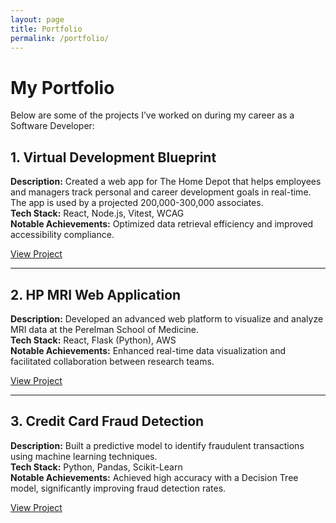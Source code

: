 ```yaml
---
layout: page
title: Portfolio
permalink: /portfolio/
---
```


# My Portfolio

Below are some of the projects I’ve worked on during my career as a Software Developer:

## 1. Virtual Development Blueprint
**Description:** Created a web app for The Home Depot that helps employees and managers track personal and career development goals in real-time. The app is used by a projected 200,000-300,000 associates.  
**Tech Stack:** React, Node.js, Vitest, WCAG  
**Notable Achievements:** Optimized data retrieval efficiency and improved accessibility compliance.

[View Project](https://github.com/yoonbenjamin)

---

## 2. HP MRI Web Application
**Description:** Developed an advanced web platform to visualize and analyze MRI data at the Perelman School of Medicine.  
**Tech Stack:** React, Flask (Python), AWS  
**Notable Achievements:** Enhanced real-time data visualization and facilitated collaboration between research teams.

[View Project](https://github.com/yoonbenjamin/hp-mri-web-application-yoonbenjamin)

---

## 3. Credit Card Fraud Detection
**Description:** Built a predictive model to identify fraudulent transactions using machine learning techniques.  
**Tech Stack:** Python, Pandas, Scikit-Learn  
**Notable Achievements:** Achieved high accuracy with a Decision Tree model, significantly improving fraud detection rates.

[View Project](https://github.com/yoonbenjamin/credit-card-fraud-prediction-model)
